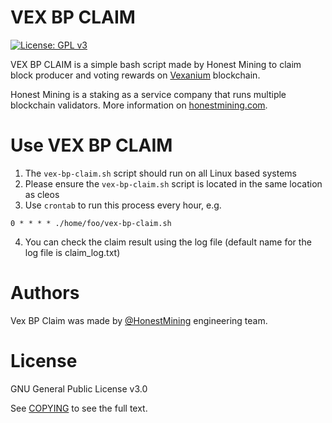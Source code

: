 # VEX BP CLAIM
[![License: GPL v3](https://img.shields.io/badge/License-GPLv3-blue.svg)](https://www.gnu.org/licenses/gpl-3.0)

VEX BP CLAIM is a simple bash script made by Honest Mining to claim block producer 
and voting rewards on [Vexanium](https://vexanium.com) blockchain.  

Honest Mining is a staking as a service company that runs multiple blockchain 
validators. More information on [honestmining.com](https://honestmining.com/).

Use VEX BP CLAIM
=================

1.  The `vex-bp-claim.sh` script should run on all Linux based systems
2.  Please ensure the `vex-bp-claim.sh` script is located in the same location as cleos
3.  Use `crontab` to run this process every hour, e.g. 
```
0 * * * * ./home/foo/vex-bp-claim.sh
```
4.  You can check the claim result using the log file (default name for the log file is claim_log.txt)

Authors
=======

Vex BP Claim was made by [@HonestMining](https://github.com/honestmining) engineering team.

License
=======

GNU General Public License v3.0

See [COPYING](COPYING) to see the full text.

